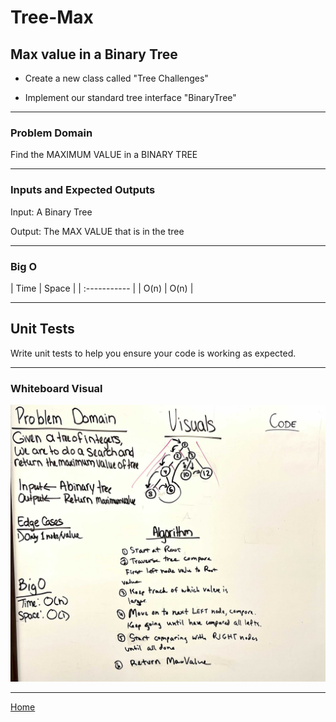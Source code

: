 # Tree-Max

## Max value in a Binary Tree

* Create a new class called "Tree Challenges"

* Implement our standard tree interface "BinaryTree"

---

### Problem Domain

Find the MAXIMUM VALUE in a BINARY TREE

---

### Inputs and Expected Outputs

Input: A Binary Tree

Output: The MAX VALUE that is in the tree

---

### Big O

| Time | Space |
| :----------- |
| O(n) | O(n) |

---

## Unit Tests

Write unit tests to help you ensure your code is working as expected.

---

### Whiteboard Visual

![whiteboard](tree-max.jpg)

---

[Home](/README.md)